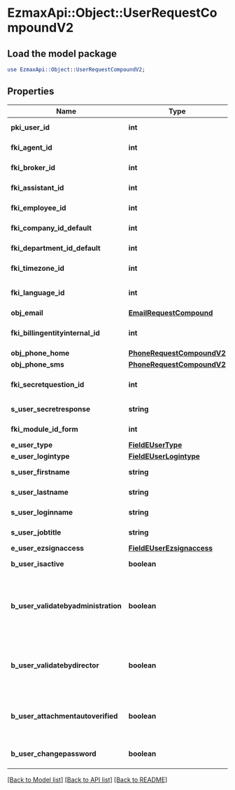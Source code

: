 # EzmaxApi::Object::UserRequestCompoundV2

## Load the model package
```perl
use EzmaxApi::Object::UserRequestCompoundV2;
```

## Properties
Name | Type | Description | Notes
------------ | ------------- | ------------- | -------------
**pki_user_id** | **int** | The unique ID of the User | [optional] 
**fki_agent_id** | **int** | The unique ID of the Agent. | [optional] 
**fki_broker_id** | **int** | The unique ID of the Broker. | [optional] 
**fki_assistant_id** | **int** | The unique ID of the Assistant. | [optional] 
**fki_employee_id** | **int** | The unique ID of the Employee. | [optional] 
**fki_company_id_default** | **int** | The unique ID of the Company | 
**fki_department_id_default** | **int** | The unique ID of the Department | 
**fki_timezone_id** | **int** | The unique ID of the Timezone | 
**fki_language_id** | **int** | The unique ID of the Language.  Valid values:  |Value|Description| |-|-| |1|French| |2|English| | 
**obj_email** | [**EmailRequestCompound**](EmailRequestCompound.md) |  | 
**fki_billingentityinternal_id** | **int** | The unique ID of the Billingentityinternal. | 
**obj_phone_home** | [**PhoneRequestCompoundV2**](PhoneRequestCompoundV2.md) |  | [optional] 
**obj_phone_sms** | [**PhoneRequestCompoundV2**](PhoneRequestCompoundV2.md) |  | [optional] 
**fki_secretquestion_id** | **int** | The unique ID of the Secretquestion.  Valid values:  |Value|Description| |-|-| |1|The name of the hospital in which you were born| |2|The name of your grade school| |3|The last name of your favorite teacher| |4|Your favorite sports team| |5|Your favorite TV show| |6|Your favorite movie| |7|The name of the street on which you grew up| |8|The name of your first employer| |9|Your first car| |10|Your favorite food| |11|The name of your first pet| |12|Favorite musician/band| |13|What instrument you play| |14|Your father&#39;s middle name| |15|Your mother&#39;s maiden name| |16|Name of your eldest child| |17|Your spouse&#39;s middle name| |18|Favorite restaurant| |19|Childhood nickname| |20|Favorite vacation destination| |21|Your boat&#39;s name| |22|Date of Birth (YYYY-MM-DD)| |22|Secret Code| |22|Your reference code| | [optional] 
**s_user_secretresponse** | **string** | The answer to the Secretquestion | [optional] 
**fki_module_id_form** | **int** | The unique ID of the Module | [optional] 
**e_user_type** | [**FieldEUserType**](FieldEUserType.md) |  | 
**e_user_logintype** | [**FieldEUserLogintype**](FieldEUserLogintype.md) |  | 
**s_user_firstname** | **string** | The first name of the user | 
**s_user_lastname** | **string** | The last name of the user | 
**s_user_loginname** | **string** | The login name of the User. | 
**s_user_jobtitle** | **string** | The job title of the user | [optional] 
**e_user_ezsignaccess** | [**FieldEUserEzsignaccess**](FieldEUserEzsignaccess.md) |  | 
**b_user_isactive** | **boolean** | Whether the User is active or not | 
**b_user_validatebyadministration** | **boolean** | Whether if the transactions in which the User is implicated must be validated by administrative personnel or not | [optional] 
**b_user_validatebydirector** | **boolean** | Whether if the transactions in which the User is implicated must be validated by a director or not | [optional] 
**b_user_attachmentautoverified** | **boolean** | Whether if Attachments uploaded by the User must be validated or not | [optional] 
**b_user_changepassword** | **boolean** | Whether if the User is forced to change its password | [optional] 

[[Back to Model list]](../README.md#documentation-for-models) [[Back to API list]](../README.md#documentation-for-api-endpoints) [[Back to README]](../README.md)


